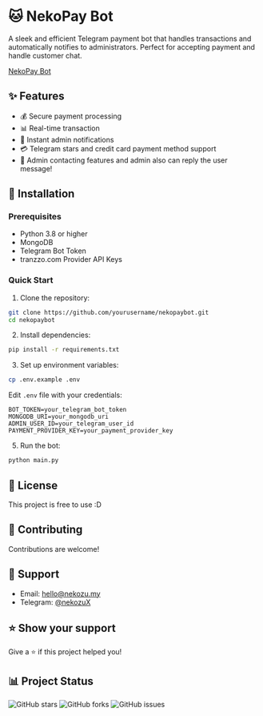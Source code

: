 # 🐱 NekoPay Bot

A sleek and efficient Telegram payment bot that handles transactions and automatically notifies to administrators. Perfect for accepting payment and handle customer chat.

[NekoPay Bot](https://t.me/nekopaybot)

## ✨ Features

- 💰 Secure payment processing
- 📊 Real-time transaction
- 🔔 Instant admin notifications
- 💳 Telegram stars and credit card payment method support
- 💬 Admin contacting features and admin also can reply the user message!

## 🚀 Installation

### Prerequisites

- Python 3.8 or higher
- MongoDB
- Telegram Bot Token
- tranzzo.com Provider API Keys

### Quick Start

1. Clone the repository:
```bash
git clone https://github.com/yourusername/nekopaybot.git
cd nekopaybot
```

2. Install dependencies:
```bash
pip install -r requirements.txt
```

3. Set up environment variables:
```bash
cp .env.example .env
```

Edit `.env` file with your credentials:
```
BOT_TOKEN=your_telegram_bot_token
MONGODB_URI=your_mongodb_uri
ADMIN_USER_ID=your_telegram_user_id
PAYMENT_PROVIDER_KEY=your_payment_provider_key
```

5. Run the bot:
```bash
python main.py
```

## 📝 License

This project is free to use :D

## 🤝 Contributing

Contributions are welcome!

## 📧 Support
- Email: hello@nekozu.my
- Telegram: [@nekozuX](https://t.me/nekozuX)

## ⭐️ Show your support

Give a ⭐️ if this project helped you!

## 📊 Project Status

![GitHub stars](https://img.shields.io/github/stars/nekozu/nekopaybot)
![GitHub forks](https://img.shields.io/github/forks/nekozu/nekopaybot)
![GitHub issues](https://img.shields.io/github/issues/nekozu/nekopaybot)
